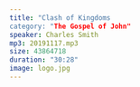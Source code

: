 ```yaml
---
title: "Clash of Kingdoms
category: "The Gospel of John"
speaker: Charles Smith
mp3: 20191117.mp3
size: 43864718
duration: "30:28"
image: logo.jpg
---
```

